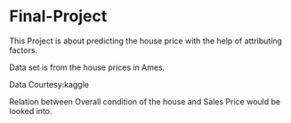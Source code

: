 # Final-Project

This Project is about predicting the house price with the help of attributing factors.

Data set is from the house prices in Ames.

Data Courtesy:kaggle

Relation between Overall condition of the house and Sales Price would be looked into.
